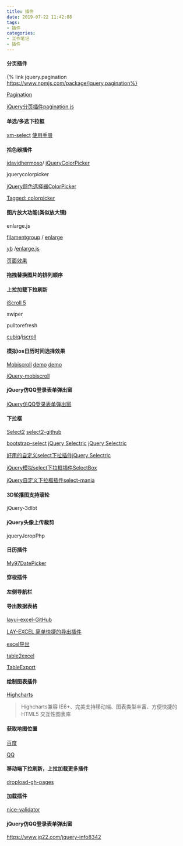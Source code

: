 ```yaml
---
title: 插件
date: 2019-07-22 11:42:08
tags:
- 插件
categories: 
- 工作笔记
- 插件
---
```

#### 分页插件
{% link jquery.pagination https://www.npmjs.com/package/jquery.pagination%}

[Pagination](https://docs.djangoproject.com/en/dev/topics/pagination/)

[jQuery分页插件pagination.js](https://www.jq22.com/jquery-info5697)



#### 单选/多选下拉框

[xm-select](https://fly.layui.com/extend/xmSelect/)      [使用手册](https://maplemei.gitee.io/xm-select/#/component/install)      

#### 拾色器插件

 [jdavidhermoso](https://github.com/jdavidhermoso)/ [jQueryColorPicker](https://github.com/jdavidhermoso/jQueryColorPicker)

jquerycolorpicker

[jQuery颜色选择器ColorPicker](https://www.jq22.com/jquery-info2021)

[Tagged: colorpicker](https://plugins.jquery.com/tag/colorpicker/)

#### 图片放大功能(类似放大镜)

enlarge.js

[filamentgroup](https://github.com/filamentgroup) / [enlarge](https://github.com/filamentgroup/enlarge)

[yb](https://github.com/yb) /[enlarge.js](https://github.com/yb/enlarge.js)

[页面效果](http://filamentgroup.github.io/enlarge/docs/)



#### 拖拽替换图片的排列顺序

#### 上拉加载下拉刷新

[iScroll 5](http://caibaojian.com/iscroll-5/)

swiper

pulltorefresh

[cubiq](https://github.com/cubiq)/[iscroll](https://github.com/cubiq/iscroll)

#### 模拟ios日历时间选择效果

[Mobiscroll](https://docs.mobiscroll.com/2-13-2)     [demo](https://demo.mobiscroll.com/select/country-picker#language=zh&display=modal)      [demo](https://demo.mobiscroll.com/v4/datetime#demo=mobile-desktop-usage)

[jQuery-mobiscroll](https://www.jq22.com/jquery-info7072)

#### jQuery仿QQ登录表单弹出窗

[jQuery仿QQ登录表单弹出窗](https://www.jq22.com/jquery-info8342)

#### 下拉框

[Select2](https://select2.org/)    [select2-github](https://github.com/select2/select2)

[bootstrap-select](https://www.bootstrapselect.cn/)    [jQuery Selectric](http://file.moyublog.com/code/5dc59f18be908/index.html)     [jQuery Selectric](http://file.moyublog.com/code/5dc59f18be908/index.html)

[好用的自定义select下拉插件jQuery Selectric](https://www.jq22.com/jquery-info17279)

[jQuery模拟select下拉框插件SelectBox](https://www.jq22.com/jquery-info14788)

[jQuery自定义下拉框插件select-mania](https://www.jq22.com/jquery-info20485)

#### 3D轮播图支持滚轮

jQuery-3dlbt

#### jQuery头像上传裁剪

jqueryJcropPhp

#### 日历插件

[My97DatePicker](http://www.my97.net/)

#### 穿梭插件



#### 左侧导航栏



#### 导出数据表格

[layui-excel-GitHub](https://github.com/wangerzi/layui-excel)

[LAY-EXCEL 简单快捷的导出插件](http://excel.wj2015.com/_book/)

[excel导出](http://excel.wj2015.com/)

[table2excel](https://github.com/rainabba/jquery-table2excel)

[TableExport](https://github.com/clarketm/TableExport)

#### 绘制图表插件

[Highcharts](https://www.highcharts.com.cn/)

> Highcharts兼容 IE6+、完美支持移动端、图表类型丰富、方便快捷的 HTML5 交互性图表库



#### 获取地图位置

[百度](http://api.map.baidu.com/api?v=2.0&ak=0PkXrIRUF8zocV4bv8aYNr06DZaHjWXa)

[QQ](https://3gimg.qq.com/lightmap/components/geolocation/geolocation.min.js)

#### 移动端下拉刷新，上拉加载更多插件

[dropload-gh-pages](https://github.com/wangshengxuan/dropload-gh-pages)

#### 加载插件

[nice-validator](https://validator.niceue.com/) 

#### jQuery仿QQ登录表单弹出窗

https://www.jq22.com/jquery-info8342